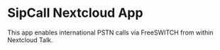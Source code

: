 # SipCall Nextcloud App

This app enables international PSTN calls via FreeSWITCH from within Nextcloud Talk.